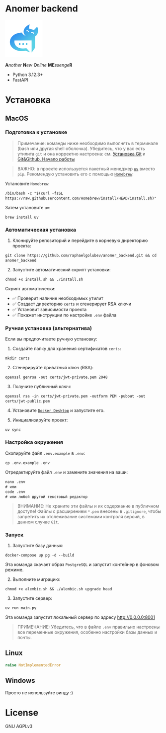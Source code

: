 # Anomer backend
<p align="left">
  <img src="docs/logo.svg" alt="Project Logo" width="120" height="120">
</p>

**A***nother* **N***ew* **O***nline* **ME***ssenge***R**

- Python 3.12.3+
- FastAPI

# Установка

## MacOS
### Подготовка к установке
>Примечание: команды ниже необходимо выполнять в терминале (bash или другая shell оболочка). Убедитесь, что у вас есть утилита `git` и она корректно настроена: см. [Установка Git](https://www.w3schools.com/git/git_install.asp?remote=github) и [Git&Github. Начало работы](https://www.w3schools.com/git/git_remote_getstarted.asp?remote=github)

>ВАЖНО: в проекте используется пакетный менеджер [`uv`](https://habr.com/ru/companies/otus/articles/903578/) вместо `pip`. Рекомендую установить его с помощью [`Homebrew`](https://brew.sh/):

Установите `Homebrew`:
  ```shell
  /bin/bash -c "$(curl -fsSL https://raw.githubusercontent.com/Homebrew/install/HEAD/install.sh)"
  ```
Затем установите `uv`:
  ```shell
  brew install uv
  ```

### Автоматическая установка

1. Клонируйте репозиторий и перейдите в корневую директорию проекта:
```shell
git clone https://github.com/raphaelgolubev/anomer_backend.git && cd anomer_backend
```

2. Запустите автоматический скрипт установки:
```shell
chmod +x install.sh && ./install.sh
```

Скрипт автоматически:
- ✅ Проверит наличие необходимых утилит
- ✅ Создаст директорию `certs` и сгенерирует RSA ключи
- ✅ Установит зависимости проекта
- ✅ Покажет инструкции по настройке `.env` файла

### Ручная установка (альтернатива)

Если вы предпочитаете ручную установку:

1. Создайте папку для хранения сертификатов `certs`:
```shell
mkdir certs
```

2. Сгенерируйте приватный ключ (RSA):
```shell
openssl genrsa -out certs/jwt-private.pem 2048
```

3. Получите публичный ключ:
```shell
openssl rsa -in certs/jwt-private.pem -outform PEM -pubout -out certs/jwt-public.pem
```

4. Установите [`Docker Desktop`](https://docs.docker.com/desktop/setup/install/mac-install/) и запустите его.

5. Инициализируйте проект:
```shell
uv sync
```

### Настройка окружения

Скопируйте файл `.env.example` в `.env`:
```shell
cp .env.example .env
```

Отредактируйте файл `.env` и замените значения на ваши:
```shell
nano .env
# или
code .env
# или любой другой текстовый редактор
```

>ВНИМАНИЕ: Не храните эти файлы и их содержание в публичном доступе! Файлы с расширением `*.pem` внесены в `.gitignore`, чтобы запретить их отслеживание системами контроля версий, в данном случае `Git`.

### Запуск

1. Запустите базу данных:
```shell
docker-compose up pg -d --build
```
Эта команда скачает образ `PostgreSQL` и запустит контейнер в фоновом режиме.

2. Выполните миграцию:
```shell
chmod +x alembic.sh && ./alembic.sh upgrade head
```

3. Запустите сервер:
```shell
uv run main.py
```
Эта команда запустит локальный сервер по адресу http://0.0.0.0:8001

>ПРИМЕЧАНИЕ: Убедитесь, что в файле `.env` правильно настроены все переменные окружения, особенно настройки базы данных и почты.

## Linux
```python
raise NotImplementedError
```

## Windows
Просто не используйте винду :)

# License

GNU AGPLv3
